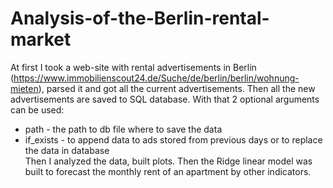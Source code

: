 # Analysis-of-the-Berlin-rental-market
At first I took a web-site with rental advertisements in Berlin (https://www.immobilienscout24.de/Suche/de/berlin/berlin/wohnung-mieten), parsed it and got all the current advertisements. Then all the new advertisements are saved to SQL database. With that 2 optional arguments can be used:
- path - the path to db file where to save the data
- if_exists - to append data to ads stored from previous days or to replace the data in database\
Then I analyzed the data, built plots. Then the Ridge linear model was built to forecast the monthly rent of an apartment by other indicators.
